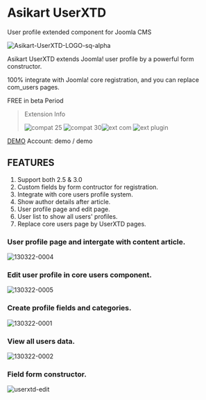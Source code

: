 # Asikart UserXTD

User profile extended component for Joomla CMS

![Asikart-UserXTD-LOGO-sq-alpha][1]

Asikart UserXTD extends Joomla! user profile by a powerful form constructor.

100% integrate with Joomla! core registration, and you can replace com_users pages.

FREE in beta Period

> Extension Info
>
> ![compat 25][2] ![compat 30][3]![ext com][4] ![ext plugin][5]

[DEMO][7] Account: demo / demo


## FEATURES

  1. Support both 2.5 & 3.0
  2. Custom fields by form contructor for registration.
  3. Integrate with core users profile system.
  4. Show author details after article.
  5. User profile page and edit page.
  6. User list to show all users' profiles.
  7. Replace core users page by UserXTD pages.
 

### User profile page and intergate with content article.

![130322-0004][8]

### Edit user profile in core users component.

![130322-0005][9]

### Create profile fields and categories.

![130322-0001][10]

### View all users data.

![130322-0002][11]
 
### Field form constructor.

![userxtd-edit][12]


   [1]: http://ext.asikart.com/images/extensions/userxtd/logo/Asikart-UserXTD-LOGO-sq-alpha.png
   [2]: http://ext.asikart.com/images/global/extension/compat_25.png
   [3]: http://ext.asikart.com/images/global/extension/compat_30.png
   [4]: http://ext.asikart.com/images/global/extension/ext_com.png
   [5]: http://ext.asikart.com/images/global/extension/ext_plugin.png
   [6]: http://ext.asikart.com/downloads/asikart-userxtd.html
   [7]: http://demo.asikart.com/quickcontent/index.php/component/users/?view=registration
   [8]: http://ext.asikart.com/images/extensions/userxtd/130322-0004.jpg
   [9]: http://ext.asikart.com/images/extensions/userxtd/130322-0005.jpg
   [10]: http://ext.asikart.com/images/extensions/userxtd/130322-0001.jpg
   [11]: http://ext.asikart.com/images/extensions/userxtd/130322-0002.jpg
   [12]: http://ext.asikart.com/images/extensions/userxtd/userxtd-edit.png
  
